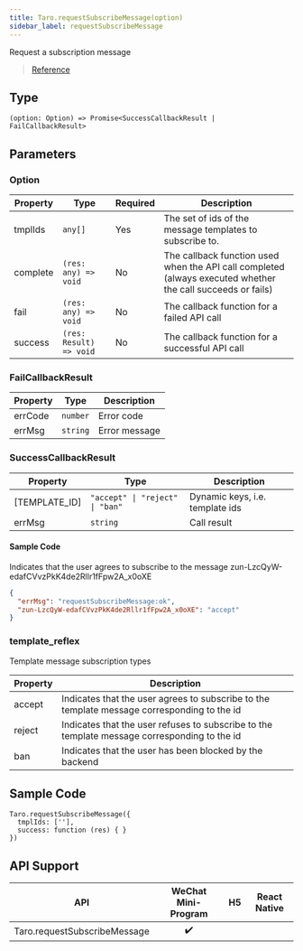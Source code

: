```yaml
---
title: Taro.requestSubscribeMessage(option)
sidebar_label: requestSubscribeMessage
---
```


Request a subscription message

> [Reference](https://developers.weixin.qq.com/miniprogram/en/dev/api/open-api/subscribe-message/wx.requestSubscribeMessage.html)

## Type

```tsx
(option: Option) => Promise<SuccessCallbackResult | FailCallbackResult>
```

## Parameters

### Option

<table>
  <thead>
    <tr>
      <th>Property</th>
      <th>Type</th>
      <th style={{ textAlign: "center"}}>Required</th>
      <th>Description</th>
    </tr>
  </thead>
  <tbody>
    <tr>
      <td>tmplIds</td>
      <td><code>any[]</code></td>
      <td style={{ textAlign: "center"}}>Yes</td>
      <td>The set of ids of the message templates to subscribe to.</td>
    </tr>
    <tr>
      <td>complete</td>
      <td><code>(res: any) =&gt; void</code></td>
      <td style={{ textAlign: "center"}}>No</td>
      <td>The callback function used when the API call completed (always executed whether the call succeeds or fails)</td>
    </tr>
    <tr>
      <td>fail</td>
      <td><code>(res: any) =&gt; void</code></td>
      <td style={{ textAlign: "center"}}>No</td>
      <td>The callback function for a failed API call</td>
    </tr>
    <tr>
      <td>success</td>
      <td><code>(res: Result) =&gt; void</code></td>
      <td style={{ textAlign: "center"}}>No</td>
      <td>The callback function for a successful API call</td>
    </tr>
  </tbody>
</table>

### FailCallbackResult

<table>
  <thead>
    <tr>
      <th>Property</th>
      <th>Type</th>
      <th>Description</th>
    </tr>
  </thead>
  <tbody>
    <tr>
      <td>errCode</td>
      <td><code>number</code></td>
      <td>Error code</td>
    </tr>
    <tr>
      <td>errMsg</td>
      <td><code>string</code></td>
      <td>Error message</td>
    </tr>
  </tbody>
</table>

### SuccessCallbackResult

<table>
  <thead>
    <tr>
      <th>Property</th>
      <th>Type</th>
      <th>Description</th>
    </tr>
  </thead>
  <tbody>
    <tr>
      <td>[TEMPLATE_ID]</td>
      <td><code>&quot;accept&quot; | &quot;reject&quot; | &quot;ban&quot;</code></td>
      <td>Dynamic keys, i.e. template ids</td>
    </tr>
    <tr>
      <td>errMsg</td>
      <td><code>string</code></td>
      <td>Call result</td>
    </tr>
  </tbody>
</table>

#### Sample Code

Indicates that the user agrees to subscribe to the message zun-LzcQyW-edafCVvzPkK4de2Rllr1fFpw2A_x0oXE

```json
{
  "errMsg": "requestSubscribeMessage:ok",
  "zun-LzcQyW-edafCVvzPkK4de2Rllr1fFpw2A_x0oXE": "accept"
}
```

### template_reflex

Template message subscription types

<table>
  <thead>
    <tr>
      <th>Property</th>
      <th>Description</th>
    </tr>
  </thead>
  <tbody>
    <tr>
      <td>accept</td>
      <td>Indicates that the user agrees to subscribe to the template message corresponding to the id</td>
    </tr>
    <tr>
      <td>reject</td>
      <td>Indicates that the user refuses to subscribe to the template message corresponding to the id</td>
    </tr>
    <tr>
      <td>ban</td>
      <td>Indicates that the user has been blocked by the backend</td>
    </tr>
  </tbody>
</table>

## Sample Code

```tsx
Taro.requestSubscribeMessage({
  tmplIds: [''],
  success: function (res) { }
})
```

## API Support

| API | WeChat Mini-Program | H5 | React Native |
| :---: | :---: | :---: | :---: |
| Taro.requestSubscribeMessage | ✔️ |  |  |
